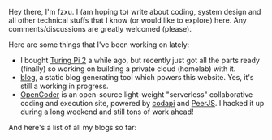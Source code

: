 Hey there, I'm fzxu. I (am hoping to) write about coding, system design and all other technical stuffs that I know (or would like to explore) here. Any comments/discussions are greatly welcomed (please).

Here are some things that I've been working on lately:
- I bought [Turing Pi 2](https://turingpi.com/) a while ago, but recently just got all the parts ready (finally) so working on building a private cloud (homelab) with it.
- [blog](https://github.com/KevinXuxuxu/blog), a static blog generating tool which powers this website. Yes, it's still a working in progress.
- [OpenCoder](https://site.fzxu.me/opencoder) is an open-source light-weight "serverless" collaborative coding and execution site, powered by [codapi](https://codapi.org/) and [PeerJS](https://peerjs.com/). I hacked it up during a long weekend and still tons of work ahead!

And here's a list of all my blogs so far: